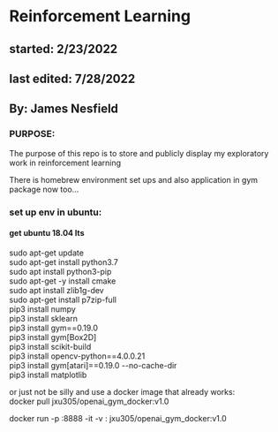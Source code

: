 # Reinforcement Learning

## started: 2/23/2022
## last edited: 7/28/2022

## By: James Nesfield

### PURPOSE: 
The purpose of this repo is to store and publicly display my exploratory work in reinforcement learning 

There is homebrew environment set ups and also application in gym package now too...

### set up env in ubuntu:<br>
#### get ubuntu 18.04 lts
sudo apt-get update<br>
sudo apt-get install python3.7<br>
sudo apt install python3-pip<br>
sudo apt-get -y install cmake<br>
sudo apt install zlib1g-dev<br>
sudo apt-get install p7zip-full<br>
pip3 install numpy<br>
pip3 install sklearn<br>
pip3 install gym==0.19.0<br>
pip3 install gym[Box2D]<br>
pip3 install scikit-build<br>
pip3 install opencv-python==4.0.0.21<br>
pip3 install gym[atari]==0.19.0 --no-cache-dir<br>
pip3 install matplotlib<br>

or just not be silly and use a docker image that already works:<br>
docker pull jxu305/openai_gym_docker:v1.0 <br>

docker run -p <local port>:8888 -it -v <local directory to mount>:<target directory> jxu305/openai_gym_docker:v1.0<br>

